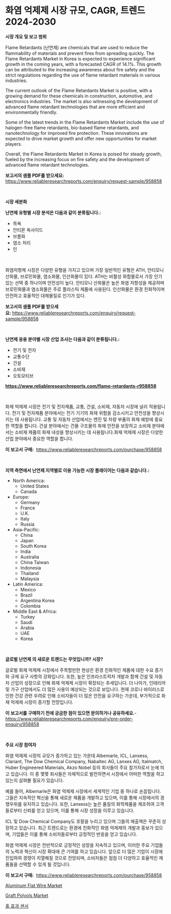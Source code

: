 <p><h1>화염 억제제 시장 규모, CAGR, 트렌드 2024-2030</h1></p><p><strong>시장 개요 및 보고 범위</strong></p>
<p><p>Flame Retardants (난연제) are chemicals that are used to reduce the flammability of materials and prevent fires from spreading quickly. The Flame Retardants Market in Korea is expected to experience significant growth in the coming years, with a forecasted CAGR of 14.1%. This growth can be attributed to the increasing awareness about fire safety and the strict regulations regarding the use of flame retardant materials in various industries.</p><p>The current outlook of the Flame Retardants Market is positive, with a growing demand for these chemicals in construction, automotive, and electronics industries. The market is also witnessing the development of advanced flame retardant technologies that are more efficient and environmentally friendly.</p><p>Some of the latest trends in the Flame Retardants Market include the use of halogen-free flame retardants, bio-based flame retardants, and nanotechnology for improved fire protection. These innovations are expected to drive market growth and offer new opportunities for market players.</p><p>Overall, the Flame Retardants Market in Korea is poised for steady growth, fueled by the increasing focus on fire safety and the development of advanced flame retardant technologies.</p></p>
<p><strong>보고서의 샘플 PDF를 받으세요:</strong> <a href="https://www.reliableresearchreports.com/enquiry/request-sample/958858">https://www.reliableresearchreports.com/enquiry/request-sample/958858</a></p>
<p>&nbsp;</p>
<p><strong>시장 세분화</strong></p>
<p><strong>난연제 유형별 시장 분석은 다음과 같이 분류됩니다.:</strong></p>
<p><ul><li>목욕</li><li>안티몬 옥사이드</li><li>브롬화</li><li>염소 처리</li><li>인</li></ul></p>
<p>&nbsp;</p>
<p><p>화염저항제 시장은 다양한 유형을 가지고 있으며 가장 일반적인 유형은 ATH, 안티모니 산화물, 브로민화물, 염소화물, 인산화물이 있다. ATH는 비활성 화합물로서 가장 인기 있는 선택 중 하나이며 안전성이 높다. 안티모니 산화물은 높은 화염 저항성을 제공하며 브로민화물과 염소화물은 주로 플라스틱 제품에 사용된다. 인산화물은 환경 친화적이며 안전하고 효율적인 대체물질로 인기가 있다.</p></p>
<p><strong>보고서의 샘플 PDF를 받으세요:</strong>&nbsp;<a href="https://www.reliableresearchreports.com/enquiry/request-sample/958858">https://www.reliableresearchreports.com/enquiry/request-sample/958858</a></p>
<p>&nbsp;</p>
<p><strong> 난연제 응용 분야별 시장 산업 조사는 다음과 같이 분류됩니다.:</strong></p>
<p><ul><li>전기 및 전자</li><li>교통수단</li><li>건설</li><li>소비재</li><li>오토모티브</li></ul></p>
<p><strong><a href="https://www.reliableresearchreports.com/flame-retardants-r958858">https://www.reliableresearchreports.com/flame-retardants-r958858</a></strong></p>
<p>&nbsp;</p>
<p><p>화재 억제제 시장은 전기 및 전자제품, 교통, 건설, 소비재, 자동차 시장에 널리 적용됩니다. 전기 및 전자제품 분야에서는 전기 기기의 화재 위험을 감소시키고 안전성을 향상시키는 데 사용됩니다. 교통 및 자동차 산업에서는 엔진 및 차량 부품의 화재 예방에 중요한 역할을 합니다. 건설 분야에서는 건물 구조물의 화재 안전을 보장하고 소비재 분야에서는 소비재 제품의 화재 내성을 향상시키는 데 사용됩니다.화재 억제제 시장은 다양한 산업 분야에서 중요한 역할을 합니다.</p></p>
<p><strong>이 보고서 구매:</strong>&nbsp; <a href="https://www.reliableresearchreports.com/purchase/958858">https://www.reliableresearchreports.com/purchase/958858</a></p>
<p>&nbsp;</p>
<p><strong>지역 측면에서 난연제 지역별로 이용 가능한 시장 플레이어는 다음과 같습니다.:</strong></p>
<p><ul>
    <li>
        North America:
        <ul>
            <li>United States</li>
            <li>Canada</li>
        </ul>
    </li>
    <li>
        Europe:
        <ul>
            <li>Germany</li>
            <li>France</li>
            <li>U.K.</li>
            <li>Italy</li>
            <li>Russia</li>
        </ul>
    </li>
    <li>
        Asia-Pacific:
        <ul>
            <li>China</li>
            <li>Japan</li>
            <li>South Korea</li>
            <li>India</li>
            <li>Australia</li>
            <li>China Taiwan</li>
            <li>Indonesia</li>
            <li>Thailand</li>
            <li>Malaysia</li>
        </ul>
    </li>
    <li>
        Latin America:
        <ul>
            <li>Mexico</li>
            <li>Brazil</li>
            <li>Argentina Korea</li>
            <li>Colombia</li>
        </ul>
    </li>
    <li>
        Middle East & Africa:
        <ul>
            <li>Turkey</li>
            <li>Saudi</li>
            <li>Arabia</li>
            <li>UAE</li>
            <li>Korea</li>
        </ul>
    </li>
    </ul></p>
<p>&nbsp;</p>
<p><strong>글로벌 난연제 의 새로운 트렌드는 무엇입니까? 시장?</strong></p>
<p><p>글로벌 화재 억제제 시장에서 주목할만한 현상은 환경 친화적인 제품에 대한 수요 증가와 규제 요구 사항의 강화입니다. 또한, 높은 인프라스트럭처 개발과 함께 건설 및 자동차 산업의 성장으로 인해 화재 억제제 시장이 확장되는 추세입니다. 더 나아가, 인테리어 및 가구 산업에서도 더 많은 사용이 예상되는 것으로 보입니다. 현재 코로나 바이러스로 인한 건강 관련 우려로 인해 소비자들이 더 많은 안전을 요구하는 가운데, 부가적으로 화재 억제제 시장이 증가할 전망입니다.</p></p>
<p><strong>이 보고서를 구매하기 전에 궁금한 점이 있으면 문의하거나 공유하세요.</strong>- <a href="https://www.reliableresearchreports.com/enquiry/pre-order-enquiry/958858">https://www.reliableresearchreports.com/enquiry/pre-order-enquiry/958858</a></p>
<p>&nbsp;</p>
<p><strong>주요 시장 참여자</strong></p>
<p><p>화염 억제제 시장의 규모가 증가하고 있는 가운데 Albemarle, ICL, Lanxess, Clariant, The Dow Chemical Company, Nabaltec AG, Lanxes AG, Italmatch, Huber Engineered Materials, Akzo Nobel 등의 회사들이 주요 참가자로서 눈에 띄고 있습니다. 이 중 몇몇 회사들은 자체적으로 발전하면서 시장에서 어떠한 역할을 하고 있는지 살펴볼 필요가 있습니다.</p><p>예를 들어, Albemarle은 화염 억제제 시장에서 세계적인 기업 중 하나로 손꼽힙니다. 그들은 지속적인 혁신을 통해 새로운 제품을 개발하고 있으며, 이를 통해 시장에서의 경쟁우위를 유지하고 있습니다. 또한, Lanxess는 높은 품질의 화학제품을 제조하여 고객들로부터 신뢰를 얻고 있으며, 이를 통해 시장 성장을 이루고 있습니다. </p><p>ICL 및 Dow Chemical Company도 호황을 누리고 있으며 그들의 매출액은 꾸준히 성장하고 있습니다. 최근 트렌드로는 환경에 친화적인 화염 억제제의 개발과 홍보가 있으며, 기업들은 이를 통해 소비자들로부터 긍정적인 반응을 얻고 있습니다. </p><p>화염 억제제 시장은 전반적으로 긍정적인 성장을 지속하고 있으며, 이러한 주요 기업들의 노력과 혁신이 시장 확대에 큰 기여를 하고 있습니다. 앞으로 더 많은 기업이 시장에 진입하여 경쟁이 치열해질 것으로 전망되며, 소비자들은 점점 더 다양하고 효율적인 제품들을 선택할 수 있게 될 것입니다.</p></p>
<p><strong>이 보고서 구매:</strong>&nbsp;&nbsp;<a href="https://www.reliableresearchreports.com/purchase/958858">https://www.reliableresearchreports.com/purchase/958858</a></p>
<p><p><a href="https://www.linkedin.com/pulse/aluminum-flat-wire-market-offers-provide-insightful-data-tde4f?trackingId=kNzWGaYCrVirTLP5go6k8Q%3D%3D">Aluminum Flat Wire Market</a></p><p><a href="https://www.linkedin.com/pulse/decoding-graft-polyols-market-deep-dive-latest-trends-segmentation-bbrvf?trackingId=M0mdA3xNASDmY2XFqjaGCA%3D%3D">Graft Polyols Market</a></p><p><a href="https://github.com/CorEmtymerich56566/Market-Research-Report-List-1/blob/main/988908330419.md">홀 효과 센서</a></p></p>